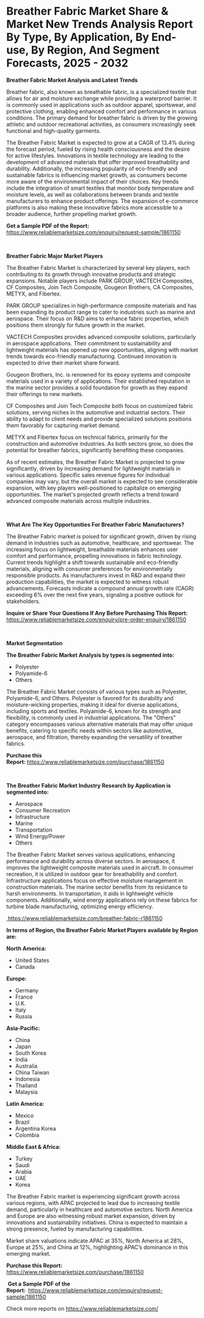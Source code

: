 <p><h1>Breather Fabric Market Share & Market New Trends Analysis Report By Type, By Application, By End-use, By Region, And Segment Forecasts, 2025 - 2032</h1></p><p><strong>Breather Fabric Market Analysis and Latest Trends</strong></p>
<p><p>Breather fabric, also known as breathable fabric, is a specialized textile that allows for air and moisture exchange while providing a waterproof barrier. It is commonly used in applications such as outdoor apparel, sportswear, and protective clothing, enabling enhanced comfort and performance in various conditions. The primary demand for breather fabric is driven by the growing athletic and outdoor recreational activities, as consumers increasingly seek functional and high-quality garments.</p><p>The Breather Fabric Market is expected to grow at a CAGR of 13.4% during the forecast period, fueled by rising health consciousness and the desire for active lifestyles. Innovations in textile technology are leading to the development of advanced materials that offer improved breathability and durability. Additionally, the increasing popularity of eco-friendly and sustainable fabrics is influencing market growth, as consumers become more aware of the environmental impact of their choices. Key trends include the integration of smart textiles that monitor body temperature and moisture levels, as well as collaborations between brands and textile manufacturers to enhance product offerings. The expansion of e-commerce platforms is also making these innovative fabrics more accessible to a broader audience, further propelling market growth.</p></p>
<p><strong>Get a Sample PDF of the Report:&nbsp;</strong> <a href="https://www.reliablemarketsize.com/enquiry/request-sample/1861150?utm_campaign=3092&utm_medium=2&utm_source=Github&utm_content=ia&utm_term=02042025&utm_id=breather-fabric">https://www.reliablemarketsize.com/enquiry/request-sample/1861150</a></p>
<p>&nbsp;</p>
<p><strong>Breather Fabric Major Market Players</strong></p>
<p><p>The Breather Fabric Market is characterized by several key players, each contributing to its growth through innovative products and strategic expansions. Notable players include PARK GROUP, VACTECH Composites, CF Composites, Join Tech Composite, Gougeon Brothers, CA Composites, METYX, and Fibertex.</p><p>PARK GROUP specializes in high-performance composite materials and has been expanding its product range to cater to industries such as marine and aerospace. Their focus on R&D aims to enhance fabric properties, which positions them strongly for future growth in the market.</p><p>VACTECH Composites provides advanced composite solutions, particularly in aerospace applications. Their commitment to sustainability and lightweight materials has opened up new opportunities, aligning with market trends towards eco-friendly manufacturing. Continued innovation is expected to drive their market share forward.</p><p>Gougeon Brothers, Inc. is renowned for its epoxy systems and composite materials used in a variety of applications. Their established reputation in the marine sector provides a solid foundation for growth as they expand their offerings to new markets.</p><p>CF Composites and Join Tech Composite both focus on customized fabric solutions, serving niches in the automotive and industrial sectors. Their ability to adapt to client needs and provide specialized solutions positions them favorably for capturing market demand.</p><p>METYX and Fibertex focus on technical fabrics, primarily for the construction and automotive industries. As both sectors grow, so does the potential for breather fabrics, significantly benefiting these companies.</p><p>As of recent estimates, the Breather Fabric Market is projected to grow significantly, driven by increasing demand for lightweight materials in various applications. Specific sales revenue figures for individual companies may vary, but the overall market is expected to see considerable expansion, with key players well-positioned to capitalize on emerging opportunities. The market's projected growth reflects a trend toward advanced composite materials across multiple industries.</p></p>
<p>&nbsp;</p>
<p><strong>What Are The Key Opportunities For Breather Fabric Manufacturers?</strong></p>
<p><p>The Breather Fabric market is poised for significant growth, driven by rising demand in industries such as automotive, healthcare, and sportswear. The increasing focus on lightweight, breathable materials enhances user comfort and performance, propelling innovations in fabric technology. Current trends highlight a shift towards sustainable and eco-friendly materials, aligning with consumer preferences for environmentally responsible products. As manufacturers invest in R&D and expand their production capabilities, the market is expected to witness robust advancements. Forecasts indicate a compound annual growth rate (CAGR) exceeding 6% over the next five years, signaling a positive outlook for stakeholders.</p></p>
<p><strong>Inquire or Share Your Questions If Any Before Purchasing This Report:</strong> <a href="https://www.reliablemarketsize.com/enquiry/pre-order-enquiry/1861150?utm_campaign=3092&utm_medium=2&utm_source=Github&utm_content=ia&utm_term=02042025&utm_id=breather-fabric">https://www.reliablemarketsize.com/enquiry/pre-order-enquiry/1861150</a></p>
<p>&nbsp;</p>
<p><strong>Market Segmentation</strong></p>
<p><strong>The Breather Fabric Market Analysis by types is segmented into:</strong></p>
<p><ul><li>Polyester</li><li>Polyamide-6</li><li>Others</li></ul></p>
<p><p>The Breather Fabric Market consists of various types such as Polyester, Polyamide-6, and Others. Polyester is favored for its durability and moisture-wicking properties, making it ideal for diverse applications, including sports and textiles. Polyamide-6, known for its strength and flexibility, is commonly used in industrial applications. The "Others" category encompasses various alternative materials that may offer unique benefits, catering to specific needs within sectors like automotive, aerospace, and filtration, thereby expanding the versatility of breather fabrics.</p></p>
<p><strong>Purchase this Report:&nbsp;</strong><a href="https://www.reliablemarketsize.com/purchase/1861150?utm_campaign=3092&utm_medium=2&utm_source=Github&utm_content=ia&utm_term=02042025&utm_id=breather-fabric">https://www.reliablemarketsize.com/purchase/1861150</a></p>
<p>&nbsp;</p>
<p><strong>The Breather Fabric Market Industry Research by Application is segmented into:</strong></p>
<p><ul><li>Aerospace</li><li>Consumer Recreation</li><li>Infrastructure</li><li>Marine</li><li>Transportation</li><li>Wind Energy/Power</li><li>Others</li></ul></p>
<p><p>The Breather Fabric Market serves various applications, enhancing performance and durability across diverse sectors. In aerospace, it improves the lightweight composite materials used in aircraft. In consumer recreation, it is utilized in outdoor gear for breathability and comfort. Infrastructure applications focus on effective moisture management in construction materials. The marine sector benefits from its resistance to harsh environments. In transportation, it aids in lightweight vehicle components. Additionally, wind energy applications rely on these fabrics for turbine blade manufacturing, optimizing energy efficiency.</p></p>
<p><a href="https://www.reliablemarketsize.com/breather-fabric-r1861150?utm_campaign=3092&utm_medium=2&utm_source=Github&utm_content=ia&utm_term=02042025&utm_id=breather-fabric">&nbsp;https://www.reliablemarketsize.com/breather-fabric-r1861150</a></p>
<p><strong>In terms of Region, the Breather Fabric Market Players available by Region are:</strong></p>
<p>
    <p> <strong> North America: </strong>
        <ul>
            <li>United States</li>
            <li>Canada</li>
        </ul>
        </p> 
    <p> <strong> Europe: </strong>
        <ul>
            <li>Germany</li>
            <li>France</li>
            <li>U.K.</li>
            <li>Italy</li>
            <li>Russia</li>
        </ul>
        </p> 
    <p> <strong> Asia-Pacific: </strong>
        <ul>
            <li>China</li>
            <li>Japan</li>
            <li>South Korea</li>
            <li>India</li>
            <li>Australia</li>
            <li>China Taiwan</li>
            <li>Indonesia</li>
            <li>Thailand</li>
            <li>Malaysia</li>
        </ul>
        </p> 
    <p> <strong> Latin America: </strong>
        <ul>
            <li>Mexico</li>
            <li>Brazil</li>
            <li>Argentina Korea</li>
            <li>Colombia</li>
        </ul>
        </p> 
    <p> <strong> Middle East & Africa: </strong>
        <ul>
            <li>Turkey</li>
            <li>Saudi</li>
            <li>Arabia</li>
            <li>UAE</li>
            <li>Korea</li>
        </ul>
    </p>
    </p>
<p><p>The Breather Fabric market is experiencing significant growth across various regions, with APAC projected to lead due to increasing textile demand, particularly in healthcare and automotive sectors. North America and Europe are also witnessing robust market expansion, driven by innovations and sustainability initiatives. China is expected to maintain a strong presence, fueled by manufacturing capabilities. </p><p>Market share valuations indicate APAC at 35%, North America at 28%, Europe at 25%, and China at 12%, highlighting APAC’s dominance in this emerging market.</p></p>
<p><strong>Purchase this Report: </strong><a href="https://www.reliablemarketsize.com/purchase/1861150?utm_campaign=3092&utm_medium=2&utm_source=Github&utm_content=ia&utm_term=02042025&utm_id=breather-fabric">https://www.reliablemarketsize.com/purchase/1861150</a></p>
<p>&nbsp;<strong>Get a Sample PDF of the Report:&nbsp;&nbsp;</strong><a href="https://www.reliablemarketsize.com/enquiry/request-sample/1861150?utm_campaign=3092&utm_medium=2&utm_source=Github&utm_content=ia&utm_term=02042025&utm_id=breather-fabric">https://www.reliablemarketsize.com/enquiry/request-sample/1861150</a></p>
<p><strong></strong></p>
<p>Check more reports on <a href="https://www.reliablemarketsize.com/?utm_campaign=3092&utm_medium=2&utm_source=Github&utm_content=ia&utm_term=02042025&utm_id=breather-fabric">https://www.reliablemarketsize.com/</a></p>